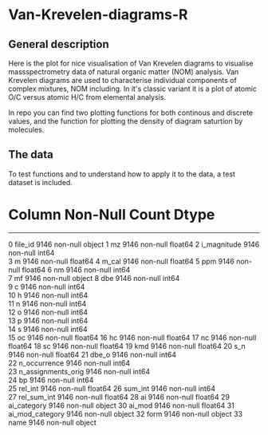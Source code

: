 # Van-Krevelen-diagrams-R
## General description
Here is the plot for nice visualisation of Van Krevelen diagrams to visualise massspectrometry data of natural organic matter (NOM) analysis.
Van Krevelen diagrams are used to characterise individual components of complex mixtures, NOM including. In it's classic variant it is a plot of atomic O/C versus atomic H/C from elemental analysis.

In repo you can find two plotting functions for both continous and discrete values, and the function for plotting the density of diagram saturtion by molecules. 


## The data
To test functions and to understand how to apply it to the data, a test dataset is included. 
#   Column              Non-Null Count  Dtype  
---  ------              --------------  -----  
 0   file_id             9146 non-null   object 
 1   mz                  9146 non-null   float64
 2   i_magnitude         9146 non-null   int64  
 3   m                   9146 non-null   float64
 4   m_cal               9146 non-null   float64
 5   ppm                 9146 non-null   float64
 6   nm                  9146 non-null   int64  
 7   mf                  9146 non-null   object 
 8   dbe                 9146 non-null   int64  
 9   c                   9146 non-null   int64  
 10  h                   9146 non-null   int64  
 11  n                   9146 non-null   int64  
 12  o                   9146 non-null   int64  
 13  p                   9146 non-null   int64  
 14  s                   9146 non-null   int64  
 15  oc                  9146 non-null   float64
 16  hc                  9146 non-null   float64
 17  nc                  9146 non-null   float64
 18  sc                  9146 non-null   float64
 19  kmd                 9146 non-null   float64
 20  s_n                 9146 non-null   float64
 21  dbe_o               9146 non-null   int64  
 22  n_occurrence        9146 non-null   int64  
 23  n_assignments_orig  9146 non-null   int64  
 24  bp                  9146 non-null   int64  
 25  rel_int             9146 non-null   float64
 26  sum_int             9146 non-null   int64  
 27  rel_sum_int         9146 non-null   float64
 28  ai                  9146 non-null   float64
 29  ai_category         9146 non-null   object 
 30  ai_mod              9146 non-null   float64
 31  ai_mod_category     9146 non-null   object 
 32  form                9146 non-null   object 
 33  name                9146 non-null   object 
